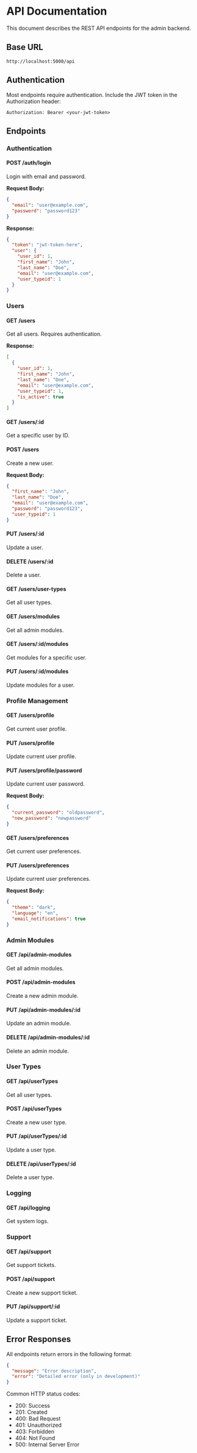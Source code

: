 # API Documentation

This document describes the REST API endpoints for the admin backend.

## Base URL

```
http://localhost:5000/api
```

## Authentication

Most endpoints require authentication. Include the JWT token in the Authorization header:

```
Authorization: Bearer <your-jwt-token>
```

## Endpoints

### Authentication

#### POST /auth/login

Login with email and password.

**Request Body:**
```json
{
  "email": "user@example.com",
  "password": "password123"
}
```

**Response:**
```json
{
  "token": "jwt-token-here",
  "user": {
    "user_id": 1,
    "first_name": "John",
    "last_name": "Doe",
    "email": "user@example.com",
    "user_typeid": 1
  }
}
```

### Users

#### GET /users

Get all users. Requires authentication.

**Response:**
```json
[
  {
    "user_id": 1,
    "first_name": "John",
    "last_name": "Doe",
    "email": "user@example.com",
    "user_typeid": 1,
    "is_active": true
  }
]
```

#### GET /users/:id

Get a specific user by ID.

#### POST /users

Create a new user.

**Request Body:**
```json
{
  "first_name": "John",
  "last_name": "Doe",
  "email": "user@example.com",
  "password": "password123",
  "user_typeid": 1
}
```

#### PUT /users/:id

Update a user.

#### DELETE /users/:id

Delete a user.

#### GET /users/user-types

Get all user types.

#### GET /users/modules

Get all admin modules.

#### GET /users/:id/modules

Get modules for a specific user.

#### PUT /users/:id/modules

Update modules for a user.

### Profile Management

#### GET /users/profile

Get current user profile.

#### PUT /users/profile

Update current user profile.

#### PUT /users/profile/password

Update current user password.

**Request Body:**
```json
{
  "current_password": "oldpassword",
  "new_password": "newpassword"
}
```

#### GET /users/preferences

Get current user preferences.

#### PUT /users/preferences

Update current user preferences.

**Request Body:**
```json
{
  "theme": "dark",
  "language": "en",
  "email_notifications": true
}
```

### Admin Modules

#### GET /api/admin-modules

Get all admin modules.

#### POST /api/admin-modules

Create a new admin module.

#### PUT /api/admin-modules/:id

Update an admin module.

#### DELETE /api/admin-modules/:id

Delete an admin module.

### User Types

#### GET /api/userTypes

Get all user types.

#### POST /api/userTypes

Create a new user type.

#### PUT /api/userTypes/:id

Update a user type.

#### DELETE /api/userTypes/:id

Delete a user type.

### Logging

#### GET /api/logging

Get system logs.

### Support

#### GET /api/support

Get support tickets.

#### POST /api/support

Create a new support ticket.

#### PUT /api/support/:id

Update a support ticket.

## Error Responses

All endpoints return errors in the following format:

```json
{
  "message": "Error description",
  "error": "Detailed error (only in development)"
}
```

Common HTTP status codes:
- 200: Success
- 201: Created
- 400: Bad Request
- 401: Unauthorized
- 403: Forbidden
- 404: Not Found
- 500: Internal Server Error
